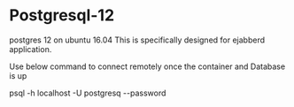 # Postgresql-12
postgres 12 on ubuntu 16.04
This is specifically designed for ejabberd application.

Use below command to connect remotely once the container and Database is up

psql -h localhost -U postgresq --password 
